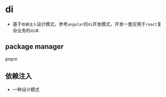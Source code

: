 # di

* 基于`依赖注入`设计模式，参考`angular`的`di`开发模式，开发一套应用于`react`复杂业务的`di库`

## package manager

pnpm

## 依赖注入

* 一种设计模式

